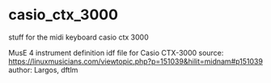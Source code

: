 # casio_ctx_3000
stuff for the midi keyboard casio ctx 3000

MusE 4 instrument definition idf file for Casio CTX-3000
source: https://linuxmusicians.com/viewtopic.php?p=151039&hilit=midnam#p151039
author: Largos, dftlm
